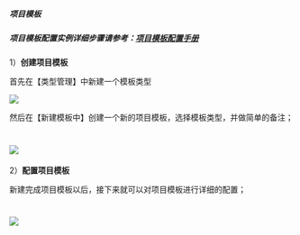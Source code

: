 ##### **项目模板**

##### 项目模板配置实例详细步骤请参考：[项目模板配置手册](/guan-li-yuan-shou-ce/xiang-mu-mo-ban-pei-zhi-shou-ce.md)

1）**创建项目模板**

首先在【类型管理】中新建一个模板类型

![](/assets/3配置中心-项目-项目模板1.png)

然后在【新建模板中】创建一个新的项目模板，选择模板类型，并做简单的备注；

# ![](/assets/3配置中心-项目-项目模板2.png)

2）**配置项目模板**

新建完成项目模板以后，接下来就可以对项目模板进行详细的配置；

# ![](/assets/3配置中心-项目-模板配置.png)



